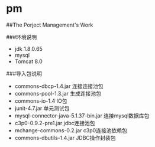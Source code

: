 # pm
##The Porject Management's Work

###环境说明
- jdk 1.8.0.65
- mysql
- Tomcat 8.0

###导入包说明
- commons-dbcp-1.4.jar	连接连接池包
- commons-pool-1.3.jar	生成连接池包
- commons-io-1.4			IO包
- junit-4.7.jar			  	单元测试包
- mysql-connector-java-5.1.37-bin.jar	连接mysql数据库包
- c3p0-0.9.2-pre1.jar	jdbc连接池包
- mchange-commons-0.2.jar	c3p0连接池依赖包
- commons-dbutils-1.4.jar	JDBC操作封装包